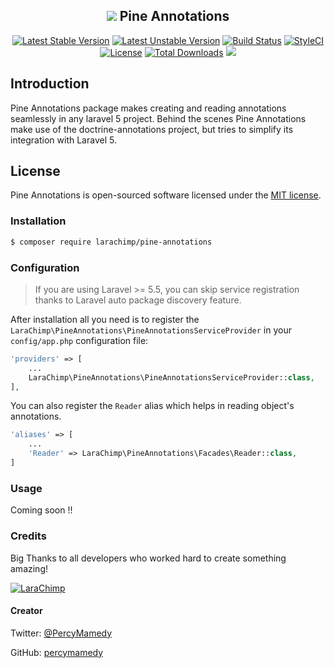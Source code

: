 <h2 align="center">
   <img src="https://raw.githubusercontent.com/LaraChimp/art-work/master/packages/pine-annotations/pine-annotations.png"> 
   Pine Annotations
</h2>

<p align="center">
    <a href="https://packagist.org/packages/larachimp/pine-annotations"><img src="https://poser.pugx.org/larachimp/pine-annotations/v/stable" alt="Latest Stable Version"></a>
    <a href="https://packagist.org/packages/larachimp/pine-annotations"><img src="https://poser.pugx.org/larachimp/pine-annotations/v/unstable" alt="Latest Unstable Version"></a>
    <a href="https://travis-ci.org/LaraChimp/pine-annotations"><img src="https://travis-ci.org/LaraChimp/pine-annotations.svg?branch=master" alt="Build Status"></a>
    <a href="https://styleci.io/repos/93665900"><img src="https://styleci.io/repos/93665900/shield?branch=master" alt="StyleCI"></a>
    <a href="https://packagist.org/packages/larachimp/pine-annotations"><img src="https://poser.pugx.org/larachimp/pine-annotations/license" alt="License"></a>
    <a href="https://packagist.org/packages/larachimp/pine-annotations"><img src="https://poser.pugx.org/larachimp/pine-annotations/downloads" alt="Total Downloads"></a>
    <a href="https://insight.sensiolabs.com/projects/88bb99bb-eb3e-4d68-bfd6-912da35c6d87" alt="medal"><img src="https://insight.sensiolabs.com/projects/88bb99bb-eb3e-4d68-bfd6-912da35c6d87/mini.png"></a>
</p>

## Introduction
Pine Annotations package makes creating and reading annotations seamlessly in any laravel 5
project. Behind the scenes Pine Annotations make use of the doctrine-annotations 
project, but tries to simplify its integration with Laravel 5.

## License
Pine Annotations is open-sourced software licensed under the [MIT license](http://opensource.org/licenses/MIT).

### Installation

```bash
$ composer require larachimp/pine-annotations
```

### Configuration
> If you are using Laravel >= 5.5, you can skip service registration 
> thanks to Laravel auto package discovery feature.


After installation all you need is to register the ```LaraChimp\PineAnnotations\PineAnnotationsServiceProvider``` in your `config/app.php` configuration file:

```php
'providers' => [
    ...
    LaraChimp\PineAnnotations\PineAnnotationsServiceProvider::class,
],
```

You can also register the ```Reader``` alias which helps in reading object's annotations.

```php
'aliases' => [
    ...
    'Reader' => LaraChimp\PineAnnotations\Facades\Reader::class,
]
```

### Usage

Coming soon !!

### Credits
Big Thanks to all developers who worked hard to create something amazing!

[![LaraChimp](https://img.shields.io/badge/Author-LaraChimp-blue.svg?style=flat-square)](https://github.com/LaraChimp)

#### Creator
Twitter: [@PercyMamedy](https://twitter.com/PercyMamedy)

GitHub: [percymamedy](https://github.com/percymamedy)
